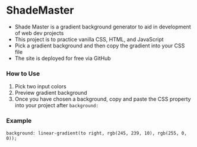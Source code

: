 # ShadeMaster
* Shade Master is a gradient background generator to aid in development of web dev projects
* This project is to practice vanilla CSS, HTML, and JavaScript
* Pick a gradient background and then copy the gradient into your CSS file
* The site is deployed for free via GitHub

### How to Use
1. Pick two input colors
2. Preview gradient background
3. Once you have chosen a background, copy and paste the CSS property into your project after `background:`

### Example
`background: linear-gradient(to right, rgb(245, 239, 10), rgb(255, 0, 0));`
